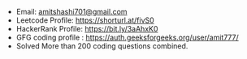 
- Email: amitshashi701@gmail.com
- Leetcode Profile: https://shorturl.at/fivS0
- HackerRank Profile: https://bit.ly/3aAhxK0
- GFG coding profile : https://auth.geeksforgeeks.org/user/amit777/
- Solved More than 200 coding questions combined.
<!---
AmitShashi/AmitShashi is a ✨ special ✨ repository because its `README.md` (this file) appears on your GitHub profile.
You can click the Preview link to take a look at your changes.
--->
